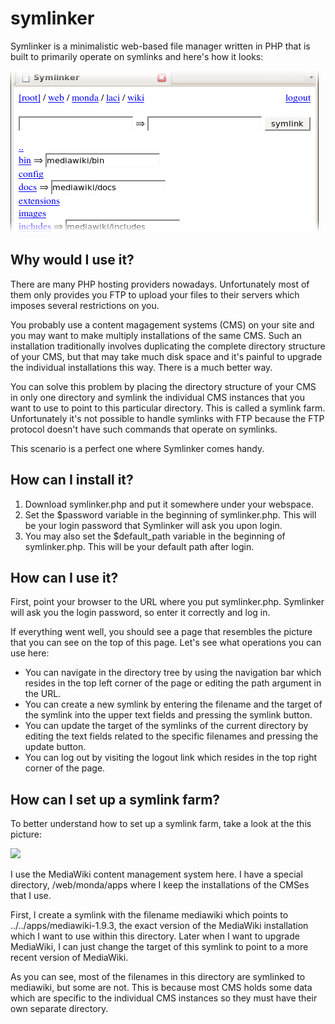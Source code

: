 symlinker
=========

Symlinker is a minimalistic web-based file manager written in PHP that is built to primarily operate on symlinks and here's how it looks:

![](/screenshots/symlinker-cropped-screenshot.png)

Why would I use it?
-------------------

There are many PHP hosting providers nowadays. Unfortunately most of them only provides you FTP to upload your files to their servers which imposes several restrictions on you.

You probably use a content magagement systems (CMS) on your site and you may want to make multiply installations of the same CMS. Such an installation traditionally involves duplicating the complete directory structure of your CMS, but that may take much disk space and it's painful to upgrade the individual installations this way. There is a much better way.

You can solve this problem by placing the directory structure of your CMS in only one directory and symlink the individual CMS instances that you want to use to point to this particular directory. This is called a symlink farm. Unfortunately it's not possible to handle symlinks with FTP because the FTP protocol doesn't have such commands that operate on symlinks.

This scenario is a perfect one where Symlinker comes handy.

How can I install it?
---------------------

1. Download symlinker.php and put it somewhere under your webspace.
2. Set the $password variable in the beginning of symlinker.php. This will be your login password that Symlinker will ask you upon login.
3. You may also set the $default_path variable in the beginning of symlinker.php. This will be your default path after login.

How can I use it?
-----------------

First, point your browser to the URL where you put symlinker.php. Symlinker will ask you the login password, so enter it correctly and log in.

If everything went well, you should see a page that resembles the picture that you can see on the top of this page. Let's see what operations you can use here:

* You can navigate in the directory tree by using the navigation bar which resides in the top left corner of the page or editing the path argument in the URL.
* You can create a new symlink by entering the filename and the target of the symlink into the upper text fields and pressing the symlink button.
* You can update the target of the symlinks of the current directory by editing the text fields related to the specific filenames and pressing the update button.
* You can log out by visiting the logout link which resides in the top right corner of the page.

How can I set up a symlink farm?
--------------------------------

To better understand how to set up a symlink farm, take a look at the this picture:

![](raw/master/screenshots/symlinker-full-screenshot.png)

I use the MediaWiki content management system here. I have a special directory, /web/monda/apps where I keep the installations of the CMSes that I use.

First, I create a symlink with the filename mediawiki which points to ../../apps/mediawiki-1.9.3, the exact version of the MediaWiki installation which I want to use within this directory. Later when I want to upgrade MediaWiki, I can just change the target of this symlink to point to a more recent version of MediaWiki.

As you can see, most of the filenames in this directory are symlinked to mediawiki, but some are not. This is because most CMS holds some data which are specific to the individual CMS instances so they must have their own separate directory.